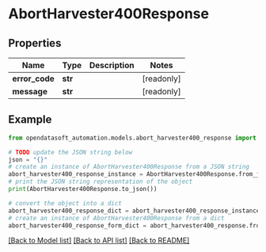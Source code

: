 # AbortHarvester400Response


## Properties

Name | Type | Description | Notes
------------ | ------------- | ------------- | -------------
**error_code** | **str** |  | [readonly] 
**message** | **str** |  | [readonly] 

## Example

```python
from opendatasoft_automation.models.abort_harvester400_response import AbortHarvester400Response

# TODO update the JSON string below
json = "{}"
# create an instance of AbortHarvester400Response from a JSON string
abort_harvester400_response_instance = AbortHarvester400Response.from_json(json)
# print the JSON string representation of the object
print(AbortHarvester400Response.to_json())

# convert the object into a dict
abort_harvester400_response_dict = abort_harvester400_response_instance.to_dict()
# create an instance of AbortHarvester400Response from a dict
abort_harvester400_response_form_dict = abort_harvester400_response.from_dict(abort_harvester400_response_dict)
```
[[Back to Model list]](../README.md#documentation-for-models) [[Back to API list]](../README.md#documentation-for-api-endpoints) [[Back to README]](../README.md)


